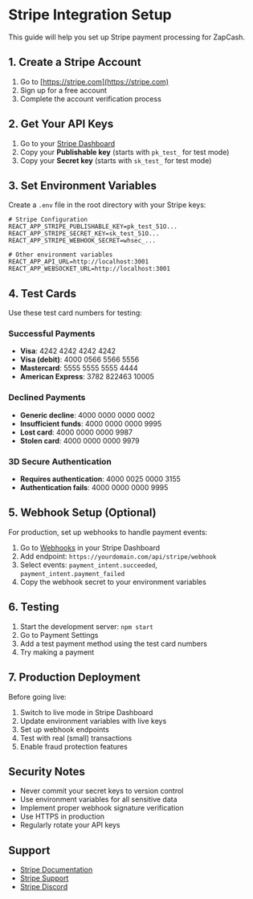 # Stripe Integration Setup

This guide will help you set up Stripe payment processing for ZapCash.

## 1. Create a Stripe Account

1. Go to [https://stripe.com](https://stripe.com)
2. Sign up for a free account
3. Complete the account verification process

## 2. Get Your API Keys

1. Go to your [Stripe Dashboard](https://dashboard.stripe.com/apikeys)
2. Copy your **Publishable key** (starts with `pk_test_` for test mode)
3. Copy your **Secret key** (starts with `sk_test_` for test mode)

## 3. Set Environment Variables

Create a `.env` file in the root directory with your Stripe keys:

```env
# Stripe Configuration
REACT_APP_STRIPE_PUBLISHABLE_KEY=pk_test_51O...
REACT_APP_STRIPE_SECRET_KEY=sk_test_51O...
REACT_APP_STRIPE_WEBHOOK_SECRET=whsec_...

# Other environment variables
REACT_APP_API_URL=http://localhost:3001
REACT_APP_WEBSOCKET_URL=http://localhost:3001
```

## 4. Test Cards

Use these test card numbers for testing:

### Successful Payments
- **Visa**: 4242 4242 4242 4242
- **Visa (debit)**: 4000 0566 5566 5556
- **Mastercard**: 5555 5555 5555 4444
- **American Express**: 3782 822463 10005

### Declined Payments
- **Generic decline**: 4000 0000 0000 0002
- **Insufficient funds**: 4000 0000 0000 9995
- **Lost card**: 4000 0000 0000 9987
- **Stolen card**: 4000 0000 0000 9979

### 3D Secure Authentication
- **Requires authentication**: 4000 0025 0000 3155
- **Authentication fails**: 4000 0000 0000 9995

## 5. Webhook Setup (Optional)

For production, set up webhooks to handle payment events:

1. Go to [Webhooks](https://dashboard.stripe.com/webhooks) in your Stripe Dashboard
2. Add endpoint: `https://yourdomain.com/api/stripe/webhook`
3. Select events: `payment_intent.succeeded`, `payment_intent.payment_failed`
4. Copy the webhook secret to your environment variables

## 6. Testing

1. Start the development server: `npm start`
2. Go to Payment Settings
3. Add a test payment method using the test card numbers
4. Try making a payment

## 7. Production Deployment

Before going live:

1. Switch to live mode in Stripe Dashboard
2. Update environment variables with live keys
3. Set up webhook endpoints
4. Test with real (small) transactions
5. Enable fraud protection features

## Security Notes

- Never commit your secret keys to version control
- Use environment variables for all sensitive data
- Implement proper webhook signature verification
- Use HTTPS in production
- Regularly rotate your API keys

## Support

- [Stripe Documentation](https://stripe.com/docs)
- [Stripe Support](https://support.stripe.com/)
- [Stripe Discord](https://discord.gg/stripe)
